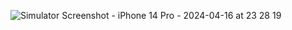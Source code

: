 ![Simulator Screenshot - iPhone 14 Pro - 2024-04-16 at 23 28 19](https://github.com/jay5260/Smart_Food-uikit/assets/98325966/a8b47487-5334-4bdf-9c28-25fe48ff637d)
